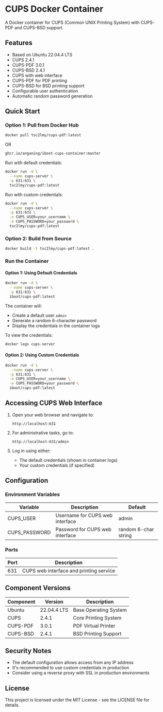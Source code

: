 # CUPS Docker Container

A Docker container for CUPS (Common UNIX Printing System) with CUPS-PDF and CUPS-BSD support.

## Features

- Based on Ubuntu 22.04.4 LTS
- CUPS 2.4.1
- CUPS-PDF 3.0.1
- CUPS-BSD 2.4.1
- CUPS with web interface
- CUPS-PDF for PDF printing
- CUPS-BSD for BSD printing support
- Configurable user authentication
- Automatic random password generation

## Quick Start

### Option 1: Pull from Docker Hub

```bash
docker pull tsc2lmy/cups-pdf:latest
```

OR

```bash
ghcr.io/anganing/iboot-cups-container:master
```

Run with default credentials:

```bash
docker run -d \
  --name cups-server \
  -p 631:631 \
  tsc2lmy/cups-pdf:latest
```

Run with custom credentials:
```bash
docker run -d \
  --name cups-server \
  -p 631:631 \
  -e CUPS_USER=your_username \
  -e CUPS_PASSWORD=your_password \
  tsc2lmy/cups-pdf:latest
```

### Option 2: Build from Source

```bash
docker build -t tsc2lmy/cups-pdf:latest .
```

### Run the Container

#### Option 1: Using Default Credentials
```bash
docker run -d \
  --name cups-server \
  -p 631:631 \
  iboot/cups-pdf:latest
```
The container will:
- Create a default user `admin`
- Generate a random 6-character password
- Display the credentials in the container logs

To view the credentials:
```bash
docker logs cups-server
```

#### Option 2: Using Custom Credentials
```bash
docker run -d \
  --name cups-server \
  -p 631:631 \
  -e CUPS_USER=your_username \
  -e CUPS_PASSWORD=your_password \
  iboot/cups-pdf:latest
```

## Accessing CUPS Web Interface

1. Open your web browser and navigate to:
   ```
   http://localhost:631
   ```

2. For administrative tasks, go to:
   ```
   http://localhost:631/admin
   ```

3. Log in using either:
   - The default credentials (shown in container logs)
   - Your custom credentials (if specified)

## Configuration

### Environment Variables

| Variable | Description | Default |
|----------|-------------|---------|
| CUPS_USER | Username for CUPS web interface | admin |
| CUPS_PASSWORD | Password for CUPS web interface | random 6-char string |

### Ports

| Port | Description |
|------|-------------|
| 631 | CUPS web interface and printing service |

## Component Versions

| Component | Version | Description |
|-----------|---------|-------------|
| Ubuntu | 22.04.4 LTS | Base Operating System |
| CUPS | 2.4.1 | Core Printing System |
| CUPS-PDF | 3.0.1 | PDF Virtual Printer |
| CUPS-BSD | 2.4.1 | BSD Printing Support |

## Security Notes

- The default configuration allows access from any IP address
- It's recommended to use custom credentials in production
- Consider using a reverse proxy with SSL in production environments

## License

This project is licensed under the MIT License - see the LICENSE file for details. 
